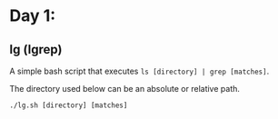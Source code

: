 # Day 1:
## lg (lgrep)

A simple bash script that executes `ls [directory] | grep [matches]`.

The directory used below can be an absolute or relative path.

`./lg.sh [directory] [matches]`